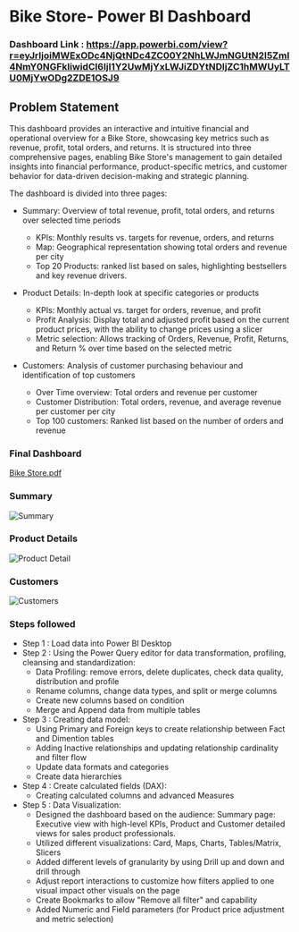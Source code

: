 # Bike Store- Power BI Dashboard

### Dashboard Link : https://app.powerbi.com/view?r=eyJrIjoiMWExODc4NjQtNDc4ZC00Y2NhLWJmNGUtN2I5ZmI4NmY0NGFkIiwidCI6IjI1Y2UwMjYxLWJiZDYtNDljZC1hMWUyLTU0MjYwODg2ZDE1OSJ9

## Problem Statement

This dashboard provides an interactive and intuitive financial and operational overview for a Bike Store, showcasing key metrics such as revenue, profit, total orders, and returns. It is structured into three comprehensive pages, enabling Bike Store's management to gain detailed insights into financial performance, product-specific metrics, and customer behavior for data-driven decision-making and strategic planning.

The dashboard is divided into three pages:

- Summary: Overview of total revenue, profit, total orders, and returns over selected time periods
    - KPIs: Monthly results vs. targets for revenue, orders, and returns
    - Map: Geographical representation showing total orders and revenue per city
    - Top 20 Products: ranked list based on sales, highlighting bestsellers and key revenue drivers.

- Product Details: In-depth look at specific categories or products
    - KPIs: Monthly actual vs. target for orders, revenue, and profit
    - Profit Analysis: Display total and adjusted profit based on the current product prices, with the ability to change prices using a slicer
    - Metric selection: Allows tracking of Orders, Revenue, Profit, Returns, and Return % over time based on the selected metric
- Customers:  Analysis of customer purchasing behaviour and identification of top customers
    - Over Time overview: Total orders and revenue per customer
    - Customer Distribution: Total orders, revenue, and average revenue per customer per city
    - Top 100 customers: Ranked list based on the number of orders and revenue






### Final Dashboard
[Bike Store.pdf](https://github.com/user-attachments/files/15904460/Bike.Store.pdf)

### Summary
![Summary](https://github.com/OrlyLiPa/Test/assets/173278621/df6e600b-668e-460c-84bf-2ade83d8525f)

### Product Details
![Product Detail](https://github.com/OrlyLiPa/Test/assets/173278621/fd0a0b50-84af-49da-bfdd-0bc8e6c2eec7)

### Customers
![Customers](https://github.com/OrlyLiPa/Test/assets/173278621/5329b92b-5788-4fe6-ba50-da789af415c5)

### Steps followed 
- Step 1 : Load data into Power BI Desktop
- Step 2 : Using the Power Query editor for data transformation, profiling, cleansing and standardization:
    -  Data Profiling: remove errors, delete duplicates, check data quality, distribution and profile
    -  Rename columns, change data types, and split or merge columns
    -  Create new columns based on condition
    -  Merge and Append data from multiple tables
- Step 3 : Creating data model:
    - Using Primary and Foreign keys to create relationship between Fact and Dimention tables
    - Adding Inactive relationships and updating relationship cardinality and filter flow
    - Update data formats and categories
    - Create data hierarchies
- Step 4 : Create calculated fields (DAX):
    - Creating calculated columns and advanced Measures
- Step 5 : Data Visualization:
    - Designed the dashboard based on the audience: Summary page: Executive view with high-level KPIs, Product and Customer detailed views for sales product professionals. 
    - Utilized different visualizations: Card, Maps, Charts, Tables/Matrix, Slicers
    - Added different levels of granularity by using Drill up and down and drill through
    - Adjust report interactions to customize how filters applied to one visual impact other visuals on the page
    - Create Bookmarks to allow "Remove all filter" and capability
    - Added Numeric and Field parameters (for Product price adjustment and metric selection)

